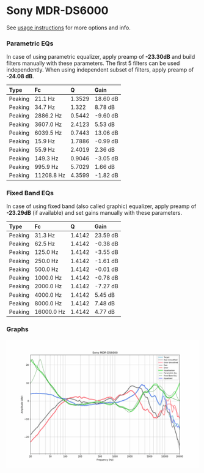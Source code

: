 # Sony MDR-DS6000
See [usage instructions](https://github.com/jaakkopasanen/AutoEq#usage) for more options and info.

### Parametric EQs
In case of using parametric equalizer, apply preamp of **-23.30dB** and build filters manually
with these parameters. The first 5 filters can be used independently.
When using independent subset of filters, apply preamp of **-24.08 dB**.

| Type    | Fc         |      Q | Gain     |
|:--------|:-----------|:-------|:---------|
| Peaking | 21.1 Hz    | 1.3529 | 18.60 dB |
| Peaking | 34.7 Hz    | 1.322  | 8.78 dB  |
| Peaking | 2886.2 Hz  | 0.5442 | -9.60 dB |
| Peaking | 3607.0 Hz  | 2.4123 | 5.53 dB  |
| Peaking | 6039.5 Hz  | 0.7443 | 13.06 dB |
| Peaking | 15.9 Hz    | 1.7886 | -0.99 dB |
| Peaking | 55.9 Hz    | 2.4019 | 2.36 dB  |
| Peaking | 149.3 Hz   | 0.9046 | -3.05 dB |
| Peaking | 995.9 Hz   | 5.7029 | 1.66 dB  |
| Peaking | 11208.8 Hz | 4.3599 | -1.82 dB |

### Fixed Band EQs
In case of using fixed band (also called graphic) equalizer, apply preamp of **-23.29dB**
(if available) and set gains manually with these parameters.

| Type    | Fc         |      Q | Gain     |
|:--------|:-----------|:-------|:---------|
| Peaking | 31.3 Hz    | 1.4142 | 23.59 dB |
| Peaking | 62.5 Hz    | 1.4142 | -0.38 dB |
| Peaking | 125.0 Hz   | 1.4142 | -3.55 dB |
| Peaking | 250.0 Hz   | 1.4142 | -1.61 dB |
| Peaking | 500.0 Hz   | 1.4142 | -0.01 dB |
| Peaking | 1000.0 Hz  | 1.4142 | -0.78 dB |
| Peaking | 2000.0 Hz  | 1.4142 | -7.27 dB |
| Peaking | 4000.0 Hz  | 1.4142 | 5.45 dB  |
| Peaking | 8000.0 Hz  | 1.4142 | 7.48 dB  |
| Peaking | 16000.0 Hz | 1.4142 | 4.77 dB  |

### Graphs
![](./Sony%20MDR-DS6000.png)
